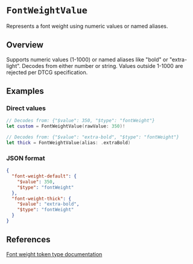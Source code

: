 # ``FontWeightValue``

Represents a font weight using numeric values or named aliases.

## Overview

Supports numeric values (1-1000) or named aliases like "bold" or "extra-light".
Decodes from either number or string. Values outside 1-1000 are rejected per
DTCG specification.

## Examples

### Direct values

```swift
// Decodes from: {"$value": 350, "$type": "fontWeight"}
let custom = FontWeightValue(rawValue: 350)!

// Decodes from: {"$value": "extra-bold", "$type": "fontWeight"}
let thick = FontWeightValue(alias: .extraBold)
```

### JSON format

```json
{
  "font-weight-default": {
    "$value": 350,
    "$type": "fontWeight"
  },
  "font-weight-thick": {
    "$value": "extra-bold",
    "$type": "fontWeight"
  }
}
```

## References

[Font weight token type documentation](https://www.designtokens.org/tr/third-editors-draft/format/#font-weight)
